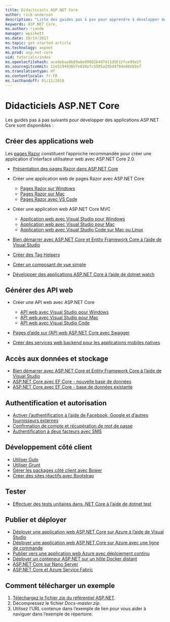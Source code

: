```yaml
---
title: Didacticiels ASP.NET Core
author: rick-anderson
description: "Liste des guides pas à pas pour apprendre à développer des applications ASP.NET Core."
keywords: ASP.NET Core,
ms.author: riande
manager: wpickett
ms.date: 10/14/2017
ms.topic: get-started-article
ms.technology: aspnet
ms.prod: asp.net-core
uid: tutorials/index
ms.openlocfilehash: acedebaa9b89a0e00602b497d11d5612fce99a5f
ms.sourcegitcommit: 12e5194936b7e820efc5505a2d5d4f84e88eb5ef
ms.translationtype: HT
ms.contentlocale: fr-FR
ms.lasthandoff: 01/11/2018
---
```

# <a name="aspnet-core-tutorials"></a>Didacticiels ASP.NET Core

Les guides pas à pas suivants pour développer des applications ASP.NET Core sont disponibles :

## <a name="build-web-apps"></a>Créer des applications web

Les [pages Razor](xref:mvc/razor-pages/index) constituent l’approche recommandée pour créer une application d’interface utilisateur web avec ASP.NET Core 2.0.

* [Présentation des pages Razor dans ASP.NET Core](xref:mvc/razor-pages/index)
* Créer une application web de pages Razor avec ASP.NET Core

   * [Pages Razor sur Windows](xref:tutorials/razor-pages/index)
   * [Pages Razor sur Mac](xref:tutorials/razor-pages-mac/index)
   * [Pages Razor avec VS Code](xref:tutorials/razor-pages-vsc/index)  

* Créer une application web ASP.NET Core MVC

   * [Application web avec Visual Studio pour Windows](first-mvc-app/index.md)
   * [Application web avec Visual Studio pour Mac](first-mvc-app-mac/index.md)
   * [Application web avec Visual Studio Code sur Mac ou Linux](first-mvc-app-xplat/index.md)

* [Bien démarrer avec ASP.NET Core et Entity Framework Core à l’aide de Visual Studio](../data/ef-mvc/index.md)
* [Créer des Tag Helpers](../mvc/views/tag-helpers/authoring.md)
* [Créer un composant de vue simple](../mvc/views/view-components.md#walkthrough-creating-a-simple-view-component)
* [Développer des applications ASP.NET Core à l’aide de dotnet watch](dotnet-watch.md)

## <a name="build-web-apis"></a>Générer des API web
* Créer une API web avec ASP.NET Core

  * [API web avec Visual Studio pour Windows](first-web-api.md)
  * [API web avec Visual Studio pour Mac](xref:tutorials/first-web-api-mac)
  * [API web avec Visual Studio Code](web-api-vsc.md)
  
* [Pages d’aide sur l’API web ASP.NET Core avec Swagger](web-api-help-pages-using-swagger.md)
* [Créer des services web backend pour les applications mobiles natives](../mobile/native-mobile-backend.md)

## <a name="data-access-and-storage"></a>Accès aux données et stockage
* [Bien démarrer avec ASP.NET Core et Entity Framework Core à l’aide de Visual Studio](../data/ef-mvc/index.md)
* [ASP.NET Core avec EF Core - nouvelle base de données](https://docs.microsoft.com/ef/core/get-started/aspnetcore/new-db)
* [ASP.NET Core avec EF Core - base de données existante](https://docs.microsoft.com/ef/core/get-started/aspnetcore/existing-db)

## <a name="authentication-and-authorization"></a>Authentification et autorisation
* [Activer l’authentification à l’aide de Facebook, Google et d’autres fournisseurs externes](../security/authentication/social/index.md)
* [Confirmation de compte et récupération de mot de passe](../security/authentication/accconfirm.md)
* [Authentification à deux facteurs avec SMS](../security/authentication/2fa.md)

## <a name="client-side-development"></a>Développement côté client
* [Utiliser Gulp](../client-side/using-gulp.md)
* [Utiliser Grunt](../client-side/using-grunt.md)
* [Gérer les packages côté client avec Bower](../client-side/bower.md)
* [Créer des sites réactifs avec Bootstrap](../client-side/bootstrap.md)

## <a name="test"></a>Tester
* [Effectuer des tests unitaires dans .NET Core à l’aide de dotnet test](https://docs.microsoft.com/dotnet/articles/core/testing/unit-testing-with-dotnet-test)

## <a name="publish-and-deploy"></a>Publier et déployer
* [Déployer une application web ASP.NET Core sur Azure à l’aide de Visual Studio](publish-to-azure-webapp-using-vs.md)
* [Déployer une application web ASP.NET Core sur Azure avec une ligne de commande](publish-to-azure-webapp-using-cli.md)
* [Publier vers une application web Azure avec déploiement continu](xref:host-and-deploy/azure-apps/azure-continuous-deployment)
* [Déployer un conteneur ASP.NET sur un hôte Docker distant](https://docs.microsoft.com/azure/vs-azure-tools-docker-hosting-web-apps-in-docker)
* [ASP.NET Core sur Nano Server](nano-server.md)
* [ASP.NET Core et Azure Service Fabric](https://docs.microsoft.com/azure/service-fabric/service-fabric-add-a-web-frontend)

<a name="download"></a> 
## <a name="how-to-download-a-sample"></a>Comment télécharger un exemple
1. [Téléchargez le fichier zip du référentiel ASP.NET](https://codeload.github.com/aspnet/Docs/zip/master).
1. Décompressez le fichier *Docs-master.zip*.
1. Utilisez l’URL contenue dans l’exemple de lien pour vous aider à naviguer dans l’exemple de répertoire. 

